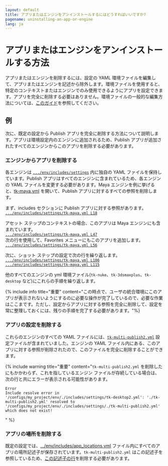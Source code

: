 ```yaml
---
layout: default
title: アプリまたはエンジンをアンインストールするにはどうすればいいですか?
pagename: uninstalling-an-app-or-engine
lang: ja
---
```


# アプリまたはエンジンをアンインストールする方法

アプリまたはエンジンを削除するには、設定の YAML 環境ファイルを編集して、アプリまたはエンジンを記述から除外します。環境ファイルを使用すると、特定のコンテキストまたはエンジンでのみ使用できるようにアプリを設定できます。アプリを完全に削除する必要はありません。環境ファイルの一般的な編集方法については、[このガイド](../../toolkit/learning-resources/guides/editing_app_setting.md)を参照してください。

## 例

次に、既定の設定から Publish アプリを完全に削除する方法について説明します。アプリは環境設定内のエンジンに追加されるため、Publish アプリが追加されたすべてのエンジンからこのアプリを削除する必要があります。

### エンジンからアプリを削除する

各エンジンは [`.../env/includes/settings`](https://github.com/shotgunsoftware/tk-config-default2/tree/e09236bf4b91a6dd79ca5b3ef1258d0eb0afd871/env/includes/settings) 内に独自の YAML ファイルを保持しています。Publish アプリはすべてのエンジンに含まれているため、各エンジンの YAML ファイルを変更する必要があります。Maya エンジンを例に挙げると、[tk-maya.yml](https://github.com/shotgunsoftware/tk-config-default2/blob/e09236bf4b91a6dd79ca5b3ef1258d0eb0afd871/env/includes/settings/tk-maya.yml) を開いて、Publish アプリに対するすべての参照を削除します。

まず、includes セクションに Publish アプリに対する参照があります。<br/>
[`.../env/includes/settings/tk-maya.yml L18`](https://github.com/shotgunsoftware/tk-config-default2/blob/e09236bf4b91a6dd79ca5b3ef1258d0eb0afd871/env/includes/settings/tk-maya.yml#L18)

アセット ステップのコンテキストの場合、このアプリは Maya エンジンにも含まれています。<br/>
[`.../env/includes/settings/tk-maya.yml L47`](https://github.com/shotgunsoftware/tk-config-default2/blob/e09236bf4b91a6dd79ca5b3ef1258d0eb0afd871/env/includes/settings/tk-maya.yml#L47)<br/>
次の行を使用して、Favorites メニューにもこのアプリを追加します。<br/>
[`.../env/includes/settings/tk-maya.yml L56`](https://github.com/shotgunsoftware/tk-config-default2/blob/e09236bf4b91a6dd79ca5b3ef1258d0eb0afd871/env/includes/settings/tk-maya.yml#L56)


次に、ショット ステップの設定で次の行を繰り返します。<br/>
[`.../env/includes/settings/tk-maya.yml L106`](https://github.com/shotgunsoftware/tk-config-default2/blob/e09236bf4b91a6dd79ca5b3ef1258d0eb0afd871/env/includes/settings/tk-maya.yml#L106)<br/>
[`.../env/includes/settings/tk-maya.yml L115`](https://github.com/shotgunsoftware/tk-config-default2/blob/e09236bf4b91a6dd79ca5b3ef1258d0eb0afd871/env/includes/settings/tk-maya.yml#L115)

他のすべてのエンジンの yml 環境ファイル(`tk-nuke`、`tk-3dsmaxplus`、`tk-desktop` など)にこれらの手順を繰り返します。

{% include info title="重要" content="この時点で、ユーザの統合環境にこのアプリが表示されないようにするのに必要な操作が完了しているので、必要な作業はここまです。ただし、設定からアプリに対する参照を完全に削除して、設定を常に整理しておくには、残りの手順を完了する必要があります。"%}

### アプリの設定を削除する

これらのエンジンのすべての YAML ファイルには、[`tk-multi-publish2.yml`](https://github.com/shotgunsoftware/tk-config-default2/blob/e09236bf4b91a6dd79ca5b3ef1258d0eb0afd871/env/includes/settings/tk-multi-publish2.yml) 設定ファイルが含まれていました。エンジンの YAML ファイル内にある、このアプリに対する参照が削除されたので、このファイルを完全に削除することができます。

{% include warning title="重要" content="`tk-multi-publish2.yml` を削除したにもかかわらず、これを指しているエンジン ファイルが存続している場合は、次の行と共にエラーが表示される可能性があります。

    Error
    Include resolve error in '/configs/my_project/env/./includes/settings/tk-desktop2.yml': './tk-multi-publish2.yml' resolved to '/configs/my_project/env/./includes/settings/./tk-multi-publish2.yml' which does not exist!
" %}

### アプリの場所を削除する

既定の設定では、[.../env/includes/app_locations.yml](https://github.com/shotgunsoftware/tk-config-default2/blob/e09236bf4b91a6dd79ca5b3ef1258d0eb0afd871/env/includes/app_locations.yml) ファイル内にすべてのアプリの場所記述子が保存されています。`tk-multi-publish2.yml` はこの記述子を参照しているため、[この記述子の行](https://github.com/shotgunsoftware/tk-config-default2/blob/e09236bf4b91a6dd79ca5b3ef1258d0eb0afd871/env/includes/app_locations.yml#L52-L56)を削除する必要があります。